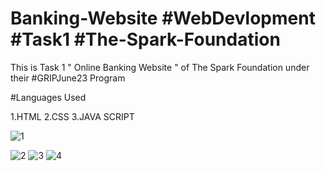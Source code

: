 # Banking-Website #WebDevlopment #Task1 #The-Spark-Foundation

This is Task 1 " Online Banking Website " of The Spark Foundation under their #GRIPJune23 Program

#Languages Used

1.HTML
2.CSS
3.JAVA SCRIPT


![1](https://github.com/vaish-0316/Banking-Website/assets/135457846/51177806-0124-4fa6-9b03-0d0ac3d3f53c)

![2](https://github.com/vaish-0316/Banking-Website/assets/135457846/34e6b35b-7e5a-47b8-88a0-353f69ac0355)
![3](https://github.com/vaish-0316/Banking-Website/assets/135457846/e67ca2eb-088d-47b2-a2c9-d1d2c229b0d0)
![4](https://github.com/vaish-0316/Banking-Website/assets/135457846/46cca908-ef75-4ecf-9007-77fb939f05b3)
